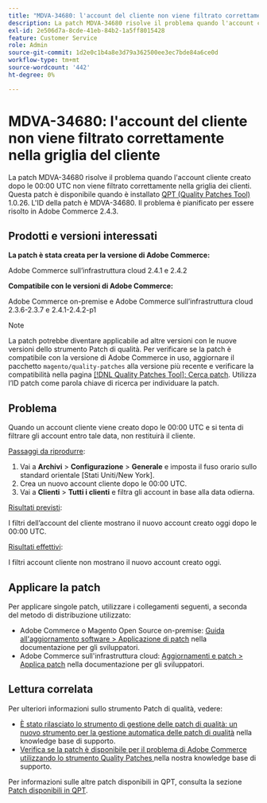```yaml
---
title: "MDVA-34680: l'account del cliente non viene filtrato correttamente nella griglia del cliente"
description: La patch MDVA-34680 risolve il problema quando l'account cliente creato dopo le 00:00 UTC non viene filtrato correttamente nella griglia dei clienti. Questa patch è disponibile quando è installato [Quality Patches Tool (QPT)](/help/announcements/adobe-commerce-announcements/magento-quality-patches-released-new-tool-to-self-serve-quality-patches.md) 1.0.26. L'ID della patch è MDVA-34680. Il problema è pianificato per essere risolto in Adobe Commerce 2.4.3.
exl-id: 2e506d7a-8cde-41eb-84b2-1a5ff8015428
feature: Customer Service
role: Admin
source-git-commit: 1d2e0c1b4a8e3d79a362500ee3ec7bde84a6ce0d
workflow-type: tm+mt
source-wordcount: '442'
ht-degree: 0%

---
```


# MDVA-34680: l&#39;account del cliente non viene filtrato correttamente nella griglia del cliente

La patch MDVA-34680 risolve il problema quando l&#39;account cliente creato dopo le 00:00 UTC non viene filtrato correttamente nella griglia dei clienti. Questa patch è disponibile quando è installato [QPT (Quality Patches Tool)](/help/announcements/adobe-commerce-announcements/magento-quality-patches-released-new-tool-to-self-serve-quality-patches.md) 1.0.26. L&#39;ID della patch è MDVA-34680. Il problema è pianificato per essere risolto in Adobe Commerce 2.4.3.

## Prodotti e versioni interessati

**La patch è stata creata per la versione di Adobe Commerce:**

Adobe Commerce sull’infrastruttura cloud 2.4.1 e 2.4.2

**Compatibile con le versioni di Adobe Commerce:**

Adobe Commerce on-premise e Adobe Commerce sull’infrastruttura cloud 2.3.6-2.3.7 e 2.4.1-2.4.2-p1

>[!NOTE]
>
>La patch potrebbe diventare applicabile ad altre versioni con le nuove versioni dello strumento Patch di qualità. Per verificare se la patch è compatibile con la versione di Adobe Commerce in uso, aggiornare il pacchetto `magento/quality-patches` alla versione più recente e verificare la compatibilità nella pagina [[!DNL Quality Patches Tool]: Cerca patch](https://devdocs.magento.com/quality-patches/tool.html#patch-grid). Utilizza l’ID patch come parola chiave di ricerca per individuare la patch.

## Problema

Quando un account cliente viene creato dopo le 00:00 UTC e si tenta di filtrare gli account entro tale data, non restituirà il cliente.

<u>Passaggi da riprodurre</u>:

1. Vai a **Archivi** > **Configurazione** > **Generale** e imposta il fuso orario sullo standard orientale [Stati Uniti/New York].
1. Crea un nuovo account cliente dopo le 00:00 UTC.
1. Vai a **Clienti** > **Tutti i clienti** e filtra gli account in base alla data odierna.

<u>Risultati previsti</u>:

I filtri dell’account del cliente mostrano il nuovo account creato oggi dopo le 00:00 UTC.

<u>Risultati effettivi</u>:

I filtri account cliente non mostrano il nuovo account creato oggi.

## Applicare la patch

Per applicare singole patch, utilizzare i collegamenti seguenti, a seconda del metodo di distribuzione utilizzato:

* Adobe Commerce o Magento Open Source on-premise: [Guida all&#39;aggiornamento software > Applicazione di patch](https://devdocs.magento.com/guides/v2.4/comp-mgr/patching/mqp.html) nella documentazione per gli sviluppatori.
* Adobe Commerce sull&#39;infrastruttura cloud: [Aggiornamenti e patch > Applica patch](https://devdocs.magento.com/cloud/project/project-patch.html) nella documentazione per gli sviluppatori.

## Lettura correlata

Per ulteriori informazioni sullo strumento Patch di qualità, vedere:

* [È stato rilasciato lo strumento di gestione delle patch di qualità: un nuovo strumento per la gestione automatica delle patch di qualità](/help/announcements/adobe-commerce-announcements/magento-quality-patches-released-new-tool-to-self-serve-quality-patches.md) nella knowledge base di supporto.
* [Verifica se la patch è disponibile per il problema di Adobe Commerce utilizzando lo strumento Quality Patches ](/help/support-tools/patches-available-in-qpt-tool/check-patch-for-magento-issue-with-magento-quality-patches.md) nella nostra knowledge base di supporto.

Per informazioni sulle altre patch disponibili in QPT, consulta la sezione [Patch disponibili in QPT](https://support.magento.com/hc/en-us/sections/360010506631-Patches-available-in-MQP-tool-).
